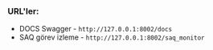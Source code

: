 
### URL'ler:
- DOCS Swagger - ```http://127.0.0.1:8002/docs```
- SAQ görev izleme - ```http://127.0.0.1:8002/saq_monitor```


